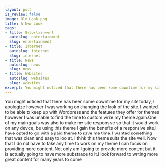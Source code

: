 ```yaml
--- 
layout: post
is_review: false
image: Old-Look.png
title: A New Look
tags: 
- title: Entertainment
  autoslug: entertainment
  slug: entertainment
- title: Internet
  autoslug: internet
  slug: internet
- title: News
  autoslug: news
  slug: news
- title: Websites
  autoslug: websites
  slug: websites
excerpt: You might noticed that there has been some downtime for my site today, I apologize however I was working on changing the look of the site.  I wanted to be able to keep up with Wordpress and the features they offer for themes however I was unable to find the time to custom write my theme again.
---
```

You might noticed that there has been some downtime for my site today, I apologize however I was working on changing the look of the site.  I wanted to be able to keep up with Wordpress and the features they offer for themes however I was unable to find the time to custom write my theme again.One of my main goals was also to make my site responsive so that it would work on any device, be using this theme I gain the benefits of a responsive site.I have opted to go with a paid theme to save me time.  I wanted something that was clean and easy to loo at.  I think this theme suits the site well.  Now that I do not have to take any time to work on my theme I can focus on providing more content.  Not only am I going to provide more content but it is actually going to have more substance to it.I look forward to writing more great content for many years to come.
